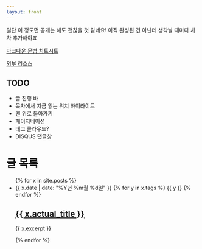 ```yaml
---
layout: front
---
```


일단 이 정도면 공개는 해도 괜찮을 것 같네요! 아직 완성된 건 아닌데 생각날 때마다 차차 추가해야죠

[마크다운 문법 치트시트](/syntax)

[외부 리소스](/thirdparty-license)

## TODO

* 글 진행 바
* 목차에서 지금 읽는 위치 하이라이트
* 맨 위로 돌아가기
* 페이지네이션
* 태그 클라우드?
* DISQUS 댓글창

# 글 목록

<ul id="post-list">
	{% for x in site.posts %}
		<li>
			<span class="metadata">
				<span class="date">{{ x.date | date: "%Y년 %m월 %d일" }}</span>
				{% for y in x.tags %}
					<span class="tag">{{ y }}</span>
				{% endfor %}
			</span>
			<h2><a href="{{ x.url }}">{{ x.actual_title }}</a></h2>
			<p>
				{{ x.excerpt }}
			</p>
		</li>
	{% endfor %}
</ul>